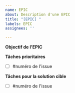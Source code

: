 ```yaml
---
name: EPIC
about: Description d'une EPIC
title: "[EPIC] "
labels: EPIC
assignees: ''

---
```


**Objectif de l'EPIC**


**Tâches prioritaires**
- [ ] #numéro de l'issue

**Tâches pour la solution cible**
- [ ] #numéro de l'issue
